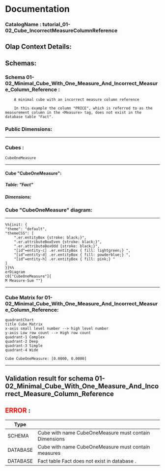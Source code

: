 # Documentation
### CatalogName : tutorial_01-02_Cube_IncorrectMeasureColumnReference
## Olap Context Details:
## Schemas:
### Schema 01-02_Minimal_Cube_With_One_Measure_And_Incorrect_Measure_Column_Reference : 

	
    	A minimal cube with an incorrect measure column reference
		
		In this example the column "PRICE", which is referred to as the measurement column in the <Measure> tag, does not exist in the database table "Fact".	
	
### Public Dimensions:

    

---
### Cubes :

    CubeOneMeasure

---
#### Cube "CubeOneMeasure":

    

##### Table: "Fact"

##### Dimensions:
### Cube "CubeOneMeasure" diagram:

---

```mermaid
%%{init: {
"theme": "default",
"themeCSS": [
    ".er.entityBox {stroke: black;}",
    ".er.attributeBoxEven {stroke: black;}",
    ".er.attributeBoxOdd {stroke: black;}",
    "[id^=entity-c] .er.entityBox { fill: lightgreen;} ",
    "[id^=entity-d] .er.entityBox { fill: powderblue;} ",
    "[id^=entity-h] .er.entityBox { fill: pink;} "
]
}}%%
erDiagram
c0["CubeOneMeasure"]{
M Measure-Sum ""}
```
---
### Cube Matrix for 01-02_Minimal_Cube_With_One_Measure_And_Incorrect_Measure_Column_Reference:
```mermaid
quadrantChart
title Cube Matrix
x-axis small level number --> high level number
y-axis Low row count --> High row count
quadrant-1 Complex
quadrant-2 Deep
quadrant-3 Simple
quadrant-4 Wide

Cube CubeOneMeasure: [0.0000, 0.0000]
```
---
## Validation result for schema 01-02_Minimal_Cube_With_One_Measure_And_Incorrect_Measure_Column_Reference
## <span style='color: red;'>ERROR</span> : 
|Type|   |
|----|---|
|SCHEMA|Cube with name CubeOneMeasure must contain Dimensions|
|DATABASE|Cube with name CubeOneMeasure must contain measures|
|DATABASE|Fact table Fact does not exist in database .|
